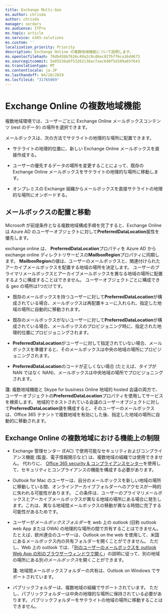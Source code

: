 ```yaml
---
title: Exchange Multi-Geo
ms.author: chrisda
author: chrisda
manager: serdars
ms.audience: ITPro
ms.topic: article
ms.service: o365-solutions
ms.custom: ''
localization_priority: Priority
description: Exchange Online の複数地域機能について説明します。
ms.openlocfilehash: 70db45bb7626c49a2c9cd6ec827bff6ca16d4673
ms.sourcegitcommit: 5e85536a6f53262136acfaac640f5d109a65f643
ms.translationtype: MT
ms.contentlocale: ja-JP
ms.lasthandoff: 04/10/2019
ms.locfileid: "31765069"
---
```

# <a name="multi-geo-capabilities-in-exchange-online"></a>Exchange Online の複数地域機能

複数地域環境では、ユーザーごとに Exchange Online メールボックスコンテンツ (rest のデータ) の場所を選択できます。

メールボックスは、次の方法でサテライトの地理的な場所に配置できます。

- サテライトの地理的位置に、新しい Exchange Online メールボックスを直接作成する。

- ユーザーの優先するデータの場所を変更することによって、既存の Exchange Online メールボックスをサテライトの地理的な場所に移動します。

- オンプレミスの Exchange 組織からメールボックスを直接サテライトの地理的な場所にオンボードする。

## <a name="mailbox-placement-and-moves"></a>メールボックスの配置と移動

Microsoft が前提条件となる複数地域構成手順を完了すると、Exchange Online は Azure AD のユーザーオブジェクトに対して**PreferredDataLocation**属性を優先します。

exchange online は、 **PreferredDataLocation**プロパティを Azure AD から exchange online ディレクトリサービスの**MailboxRegion**プロパティに同期します。 **MailboxRegion**の値は、ユーザーのメールボックスと、関連付けられたアーカイブメールボックスを配置する地域の場所を決定します。 ユーザーのプライマリメールボックスとアーカイブメールボックスを異なる地域の場所に配置するように構成することはできません。 ユーザーオブジェクトごとに構成できる geo の場所は1つだけです。

- 既存のメールボックスを持つユーザーに対して**PreferredDataLocation**が構成されている場合、メールボックスは再配置キューに入れられ、指定した地域の場所に自動的に移動されます。

- 既存のメールボックスがないユーザーに対して**PreferredDataLocation**が構成されている場合、メールボックスのプロビジョニング時に、指定された地理的位置にプロビジョニングされます。

- **PreferredDataLocation**がユーザーに対して指定されていない場合、メールボックスを準備すると、そのメールボックスは中央の地域の場所にプロビジョニングされます。

- **PreferredDataLocation**のコードが正しくない場合 (たとえば、タイプが NAN ではなく NAN)、メールボックスは中央地域の場所でプロビジョニングされます。

**注**: 複数地域機能と Skype for business Online 地域的 hosted 会議の両方で、ユーザーオブジェクトの**PreferredDataLocation**プロパティを使用してサービスを検索します。 地域的でホストされている会議のユーザーオブジェクトに対して**PreferredDataLocation**値を構成すると、そのユーザーのメールボックスは、Office 365 テナントで複数地域を有効にした後、指定した地域の場所に自動的に移動されます。

## <a name="feature-limitations-for-multi-geo-in-exchange-online"></a>Exchange Online の複数地域における機能上の制限

- Exchange 管理センター (EAC) で使用可能なセキュリティおよびコンプライアンス機能 (監査、電子情報開示など) は、複数地域の組織では使用できません。 代わりに、 [Office 365 security & コンプライアンスセンター](https://support.office.com/article/7e696a40-b86b-4a20-afcc-559218b7b1b8)を使用して、セキュリティとコンプライアンスの機能を構成する必要があります。

- Outlook for Mac のユーザーは、自分のメールボックスを新しい地域の場所に移動している間、オンラインアーカイブフォルダーへのアクセスが一時的に失われる可能性があります。 この条件は、ユーザーのプライマリメールボックスとアーカイブメールボックスが異なる地域の場所にある場合に発生します。これは、異なる地域間メールボックスの移動が異なる時間に完了する可能性があるためです。

- ユーザーが*メールボックスフォルダー*を web 上の outlook (旧称 outlook web App または OWA) の地理的な場所の間で共有することはできません。 たとえば、欧州連合のユーザーは、Outlook on the web を使用して、米国にあるメールボックス内の共有フォルダーを開くことができません。 ただし、Web 上の outlook では、「[別のユーザーのメールボックスを outlook Web App の別のブラウザーウィンドウで開く](https://support.office.com/article/A909AD30-E413-40B5-A487-0EA70B763081#__toc372210362)」の説明に従って、別の地域の場所にある別*のメールボックス*を開くことができます。

  **注**: 地域間メールボックスフォルダーの共有は、Outlook on Windows でサポートされています。

- パブリックフォルダーは、複数地域の組織でサポートされています。 ただし、パブリックフォルダーは中央の地理的な場所に保持されている必要があります。 パブリックフォルダーをサテライトの地域の場所に移動することはできません。
